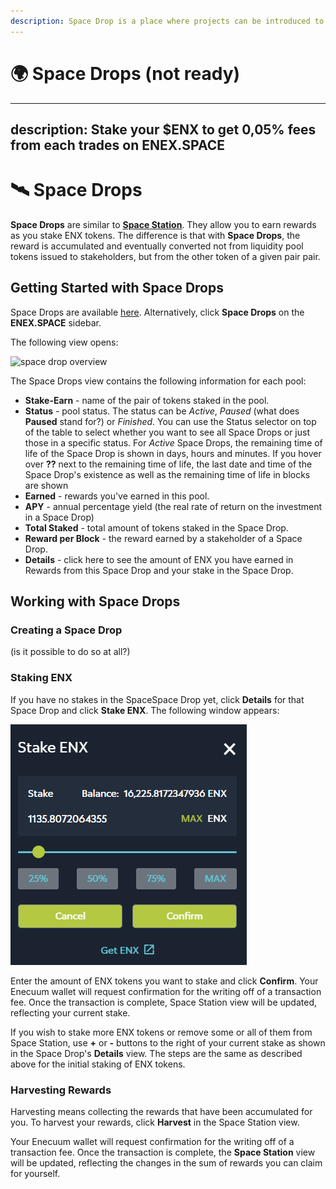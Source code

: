 ```yaml
---
description: Space Drop is a place where projects can be introduced to the community
---
```


# 🌍 Space Drops (not ready)

---
description: Stake your $ENX to get 0,05% fees from each trades on ENEX.SPACE
---

# 🛰 Space Drops

**Space Drops** are similar to [**Space Station**](station-not-ready.md). They allow you to earn rewards as you stake ENX tokens. The difference is that with **Space Drops**, the reward is accumulated and eventually converted not from liquidity pool tokens issued to stakeholders, but from the other token of a given pair pair. 

## Getting Started with Space Drops

Space Drops are available [here](https://dev.enex.space/#!action=space-drops). Alternatively, click **Space Drops** on the **ENEX.SPACE** sidebar. 

The following view opens:

![space drop overview](<../.gitbook/assets/space-drop-overview.png>)

The Space Drops view contains the following information for each pool:

* **Stake-Earn** - name of the pair of tokens staked in the pool.
* **Status** - pool status. The status can be _Active_, _Paused_ (what does **Paused** stand for?) or _Finished_. You can use the Status selector on top of the table to select whether you want to see all Space Drops or just those in a specific status. For _Active_ Space Drops, the remaining time of life of the Space Drop is shown in days, hours and minutes. If you hover over **??** next to the remaining time of life, the last date and time of the Space Drop's existence as well as the remaining time of life in blocks are shown
* **Earned** - rewards you've earned in this pool.
* **APY** - annual percentage yield (the real rate of return on the investment in a Space Drop)
* **Total Staked** - total amount of tokens staked in the Space Drop.
* **Reward per Block** - the reward earned by a stakeholder of a Space Drop.
* **Details** - click here to see the amount of ENX you have earned in Rewards from this Space Drop and your stake in the Space Drop.  

## Working with Space Drops

### Creating a Space Drop

(is it possible to do so at all?)

### Staking ENX 

If you have no stakes in the SpaceSpace Drop yet, click **Details** for that Space Drop and click **Stake ENX**. The following window appears: 

![space drop staking](<../.gitbook/assets/space-drops-staking.png>)

Enter the amount of ENX tokens you want to stake and click **Confirm**. Your Enecuum wallet will request confirmation for the writing off of a transaction fee. Once the transaction is complete, Space Station view will be updated, reflecting your current stake. 

If you wish to stake more ENX tokens or remove some or all of them from Space Station, use **+** or **-** buttons to the right of your current stake as shown in the Space Drop's **Details** view. The steps are the same as described above for the initial staking of ENX tokens. 

### Harvesting Rewards

Harvesting means collecting the rewards that have been accumulated for you. To harvest your rewards, click **Harvest** in the Space Station view. 

Your Enecuum wallet will request confirmation for the writing off of a transaction fee. Once the transaction is complete, the **Space Station** view will be updated, reflecting the changes in the sum of rewards you can claim for yourself. 


